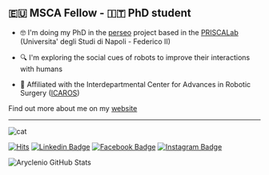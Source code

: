 ## :eu: MSCA Fellow - :it: PhD student 

- :nerd_face: I'm doing my PhD in the [perseo](https://www.perseo.eu) project based in the [PRISCALab](http://prisca.unina.it/home) (Universita' degli Studi di Napoli - Federico II)

- :mag:   I'm exploring the social cues of robots to improve their interactions with humans

- :notebook:  Affiliated with the Interdepartmental Center for Advances in Robotic Surgery ([ICAROS](https://www.icaros.unina.it/))

Find out more about me on my [website](https://www.francescovigni.com)

---

![cat](https://media.giphy.com/media/dpSWp2VoeBtYc/giphy.gif)

[![Hits](https://hits.seeyoufarm.com/api/count/incr/badge.svg?url=https%3A%2F%2Fgithub.com%2Fvignif%2Fhit-counter&count_bg=%2379C83D&title_bg=%23555555&icon=&icon_color=%23E7E7E7&title=hits&edge_flat=false)](https://hits.seeyoufarm.com)
[![Linkedin Badge](https://img.shields.io/badge/-LinkedIn-blue?style=flat-square&logo=Linkedin&logoColor=white&link=http://linkedin.com/in/taekyung-kim-5201a817a)](http://linkedin.com/in/taekyung-kim-5201a817a) 
[![Facebook Badge](https://img.shields.io/badge/-Facebook-1877f2?style=flat-square&logo=facebook&logoColor=white&link=https://www.facebook.com/ktk1501)](https://www.facebook.com/ktk1501) 
[![Instagram Badge](https://img.shields.io/badge/-Instagram-dd2a7b?style=flat-square&logo=instagram&logoColor=white&link=https://www.instagram.com/poom2dad2/)](https://www.instagram.com/poom2dad2/) 

![Aryclenio GitHub Stats](https://github-readme-stats.vercel.app/api?username=vignif&show_icons=true)